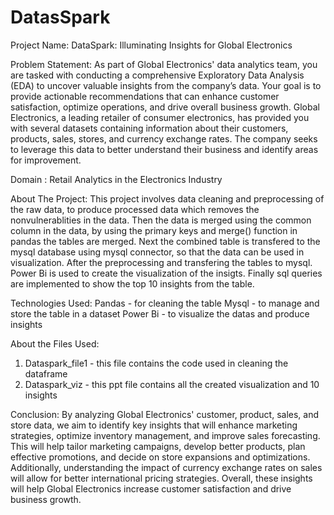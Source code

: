 # DatasSpark
Project Name: DataSpark: Illuminating Insights for Global Electronics

Problem Statement: 
  As part of Global Electronics' data analytics team, you are tasked with conducting a comprehensive Exploratory Data Analysis (EDA) to uncover valuable insights from the company’s data. Your goal is to provide actionable recommendations that can enhance customer satisfaction, optimize operations, and drive overall business growth.
Global Electronics, a leading retailer of consumer electronics, has provided you with several datasets containing information about their customers, products, sales, stores, and currency exchange rates. The company seeks to leverage this data to better understand their business and identify areas for improvement.

Domain : Retail Analytics in the Electronics Industry

About The Project: 
   This project involves data cleaning and preprocessing of the raw data, to produce processed data which removes the nonvulnerablities in the data. Then the data is merged using the common column in the data, by using the primary keys and merge() function in pandas the tables are merged. Next the combined table is transfered to the mysql database using mysql connector, so that the data can be used in visualization.
   After the preprocessing and transfering the tables to mysql. Power Bi is used to create the visualization of the insigts. Finally sql queries are implemented to show the top 10 insights from the table.

Technologies Used: 
  Pandas  -  for cleaning the table
  Mysql  -  to manage and store the table in a dataset
  Power Bi  -  to visualize the datas and produce insights

About the Files Used: 
  1. Dataspark_file1 - this file contains the code used in cleaning the dataframe
  2. Dataspark_viz - this ppt file contains all the created visualization and 10 insights

Conclusion: 
  By analyzing Global Electronics' customer, product, sales, and store data, we aim to identify key insights that will enhance marketing strategies, optimize inventory management, and improve sales forecasting. This will help tailor marketing campaigns, develop better products, plan effective promotions, and decide on store expansions and optimizations. Additionally, understanding the impact of currency exchange rates on sales will allow for better international pricing strategies. Overall, these insights will help Global Electronics increase customer satisfaction and drive business growth.


